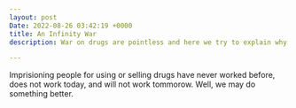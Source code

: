 ```yaml
---
layout: post
Date: 2022-08-26 03:42:19 +0000
title: An Infinity War
description: War on drugs are pointless and here we try to explain why.

---
```

Imprisioning people for using or selling drugs have never worked before, does not work today, and will not work tommorow. Well, we may do something better.